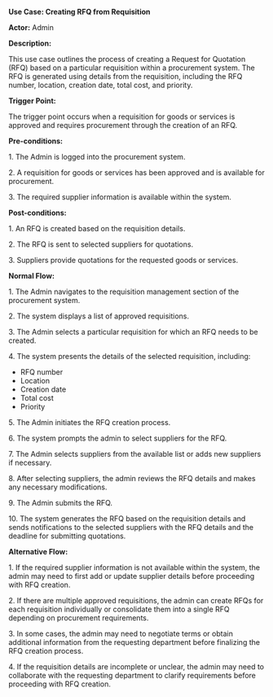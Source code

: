 ﻿**Use Case: Creating RFQ from Requisition**

**Actor:** Admin

**Description:**

This use case outlines the process of creating a Request for Quotation (RFQ) based on a particular requisition within a procurement system. The RFQ is generated using details from the requisition, including the RFQ number, location, creation date, total cost, and priority.

**Trigger Point:**

The trigger point occurs when a requisition for goods or services is approved and requires procurement through the creation of an RFQ.

**Pre-conditions:**

1\. The Admin is logged into the procurement system.

2\. A requisition for goods or services has been approved and is available for procurement.

3\. The required supplier information is available within the system.

**Post-conditions:**

1\. An RFQ is created based on the requisition details.

2\. The RFQ is sent to selected suppliers for quotations.

3\. Suppliers provide quotations for the requested goods or services.

**Normal Flow:**

1\. The Admin navigates to the requisition management section of the procurement system.

2\. The system displays a list of approved requisitions.

3\. The Admin selects a particular requisition for which an RFQ needs to be created.

4\. The system presents the details of the selected requisition, including:

- RFQ number
- Location
- Creation date
- Total cost
- Priority

5\. The Admin initiates the RFQ creation process.

6\. The system prompts the admin to select suppliers for the RFQ.

7\. The Admin selects suppliers from the available list or adds new suppliers if necessary.

8\. After selecting suppliers, the admin reviews the RFQ details and makes any necessary modifications.

9\. The Admin submits the RFQ.

10\. The system generates the RFQ based on the requisition details and sends notifications to the selected suppliers with the RFQ details and the deadline for submitting quotations.

**Alternative Flow:**

1\. If the required supplier information is not available within the system, the admin may need to first add or update supplier details before proceeding with RFQ creation.

2\. If there are multiple approved requisitions, the admin can create RFQs for each requisition individually or consolidate them into a single RFQ depending on procurement requirements.

3\. In some cases, the admin may need to negotiate terms or obtain additional information from the requesting department before finalizing the RFQ creation process.

4\. If the requisition details are incomplete or unclear, the admin may need to collaborate with the requesting department to clarify requirements before proceeding with RFQ creation.
